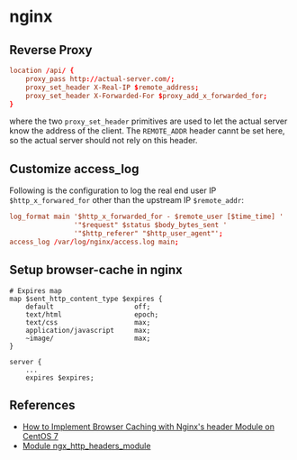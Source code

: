 
# nginx


## Reverse Proxy
```conf
location /api/ {
    proxy_pass http://actual-server.com/;
    proxy_set_header X-Real-IP $remote_address;
    proxy_set_header X-Forwarded-For $proxy_add_x_forwarded_for;
}
```
where the two `proxy_set_header` primitives are used to let the actual server know the address of the client. The `REMOTE_ADDR` header cannt be set here, so the actual server should not rely on this header.


## Customize access_log
Following is the configuration to log the real end user IP `$http_x_forwared_for` other than the upstream IP `$remote_addr`:
```conf
log_format main '$http_x_forwarded_for - $remote_user [$time_time] '
                '"$request" $status $body_bytes_sent '
                '"$http_referer" "$http_user_agent"';
access_log /var/log/nginx/access.log main;
```

## Setup browser-cache in nginx

```
# Expires map
map $sent_http_content_type $expires {
    default                    off;
    text/html                  epoch;
    text/css                   max;
    application/javascript     max;
    ~image/                    max;
}

server {
    ...
    expires $expires;
```


## References

  * [How to Implement Browser Caching with Nginx's header Module on CentOS 7](https://www.digitalocean.com/community/tutorials/how-to-implement-browser-caching-with-nginx-s-header-module-on-centos-7)
  * [Module ngx_http_headers_module](http://nginx.org/en/docs/http/ngx_http_headers_module.html)
  
